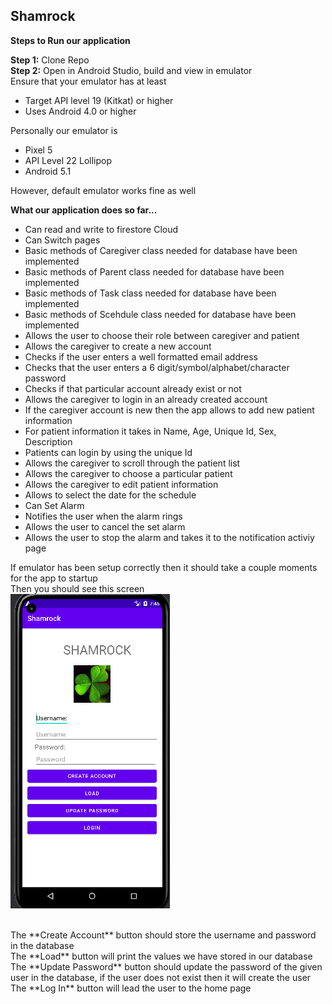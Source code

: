 ## Shamrock 

**Steps to Run our application**

**Step 1:** Clone Repo<br> 
**Step 2:** Open in Android Studio, build and view in emulator<br>Ensure that your emulator has at least<br>
<ul>
    <li>Target API level 19 (Kitkat) or higher</li>
    <li>Uses Android 4.0 or higher</li>
</ul>

Personally our emulator is 
<ul>
    <li>Pixel 5</li>
    <li>API Level 22 Lollipop</li>
    <li>Android 5.1</li>
</ul>

However, default emulator works fine as well 

**What our application does so far...**
<ul>
    <li>Can read and write to firestore Cloud</li>
    <li>Can Switch pages</li>
    <li>Basic methods of Caregiver class needed for database have been implemented </li>
    <li>Basic methods of Parent class needed for database have been implemented </li>
    <li>Basic methods of Task class needed for database have been implemented </li>
    <li>Basic methods of Scehdule class needed for database have been implemented </li>
    <li>Allows the user to choose their role between caregiver and patient </li>
    <li>Allows the caregiver to create a new account </li>
    <li>Checks if the user enters a well formatted email address </li>
    <li>Checks that the user enters a 6 digit/symbol/alphabet/character password </li>
    <li>Checks if that particular account already exist or not </li>
    <li>Allows the caregiver to login in an already created account </li>
    <li>If the caregiver account is new then the app allows to add new patient information </li>
    <li>For patient information it takes in Name, Age, Unique Id, Sex, Description </li>
    <li>Patients can login by using the unique Id </li>
    <li>Allows the caregiver to scroll through the patient list </li>
    <li>Allows the caregiver to choose a particular patient </li>
    <li>Allows the caregiver to edit patient information </li>
    <li>Allows to select the date for the schedule </li>
    <li>Can Set Alarm </li>
    <li>Notifies the user when the alarm rings </li>
    <li>Allows the user to cancel the set alarm </li>
    <li>Allows the user to stop the alarm and takes it to the notification activiy page </li>
    
</ul>

If emulator has been setup correctly then it should take a couple moments for the app to startup<br>
Then you should see this screen<br>
<img src= "login.png">

<br>
The **Create Account** button should store the username and password in the database<br>
The **Load** button will print the values we have stored in our database <br>
The **Update Password** button should update the password of the given user in the database, if the user does not exist then it will create the user <br>
The **Log In** button will lead the user to the home page

